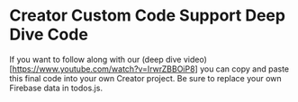# Creator Custom Code Support Deep Dive Code
If you want to follow along with our (deep dive video)[https://www.youtube.com/watch?v=IrwrZBBOiP8] you can copy and paste this final code into your own Creator project. Be sure to replace your own Firebase data in todos.js.
